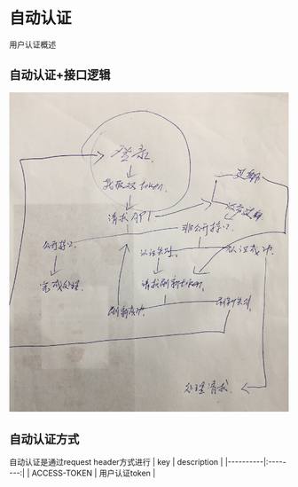 # 自动认证
用户认证概述

## 自动认证+接口逻辑
![逻辑图](../../.images/api/auth-overview.png)

## 自动认证方式
自动认证是通过request header方式进行
| key      | description |
|----------|:--------:|
| ACCESS-TOKEN | 用户认证token |
